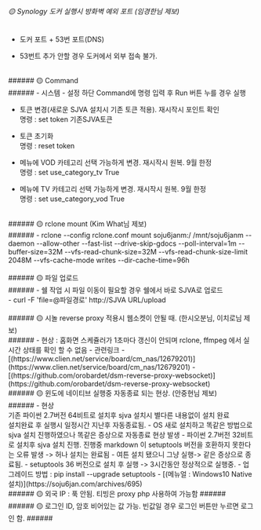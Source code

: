 ###### 🟡 Synology 도커 실행시 방화벽 예외 포트 (임경한님 제보)<br> ######
- 도커 포트 + 53번 포트(DNS)<br>

- 53번트 추가 안할 경우 도커에서 외부 접속 불가.<br>

<br>
###### 🟡 Command<br> ######
- 시스템 - 설정 하단 Command에 명령 입력 후 Run 버튼 누를 경우 실행<br>

- 토큰 변경(새로운 SJVA 설치시 기존 토큰 적용). 재시작시 포인트 확인<br>
  명령 : set token 기존SJVA토큰<br>

- 토큰 초기화<br>
  명령 : reset token<br>

- 메뉴에 VOD 카테고리 선택 가능하게 변경. 재시작시 원복. 9월 한정<br>
  명령 : set use_category_tv True<br>

- 메뉴에 TV 카테고리 선택 가능하게 변경. 재시작시 원복. 9월 한정<br>
  명령 : set use_category_vod True<br>
    
<br>
###### 🟡 rclone mount (Kim What님 제보)<br> ######
- rclone --config rclone.conf mount soju6janm:/ /mnt/soju6janm --daemon --allow-other --fast-list --drive-skip-gdocs --poll-interval=1m --buffer-size=32M --vfs-read-chunk-size=32M --vfs-read-chunk-size-limit 2048M --vfs-cache-mode writes --dir-cache-time=96h<br>

<br>
###### 🟡 파일 업로드 <br> ######
- 쉘 작업 시 파일 이동이 필요할 경우 쉘에서 바로 SJVA로 업로드<br>
    - curl -F 'file=@파일경로' http://SJVA URL/upload<br>

<br>
###### 🟡 시놀 reverse proxy 적용시 웹소켓이 안될 때. (한시오분님, 이치로님 제보) <br> ######
- 현상 : 홈화면 스케쥴러가 1초마다 갱신이 안되며 rclone, ffmpeg 에서 실시간 상태를 확인 할 수 없음
- 관련링크 
    - [(https://www.clien.net/service/board/cm_nas/12679201)](https://www.clien.net/service/board/cm_nas/12679201)
    - [(https://github.com/orobardet/dsm-reverse-proxy-websocket)](https://github.com/orobardet/dsm-reverse-proxy-websocket)

<br>
###### 🟡 윈도에 네이티브 실행중 자동종료 되는 현상. (안중현님 제보)<br> ######
- 현상<br>
    기존 파이썬 2.7버전 64비트로 설치후 sjva 설치시 별다른 내용없이 설치 완료 <br>
    설치완료 후 실행시 일정시간 지난후 자동종료됨.
    - OS 새로 설치하고 똑같은 방법으로 sjva 설치 진행하였으나 똑같은 증상으로 자동종료 현상 발생
    - 파이썬 2.7버전 32비트로 설치후 sjva 설치 진행. 진행중 markdown 이 setuptools 버전을 호환하지 못한다는 오류 발생 -> 허나 설치는 완료됨
    - 여튼 설치 됐으니 그냥 실행-> 같은 증상으로 종료됨.
    - setuptools 36 버전으로 설치 후 실행 -> 3시간동안 정상적으로 실행중.
- 업그레이드 방법 : pip install --upgrade setuptools
- [(메뉴얼 : Windows10 Native 설치)](https://soju6jan.com/archives/695)

<br>
###### 🟡 외국 IP : 푹 안됨. 티빙은 proxy php 사용하여 가능함 ######
<br>
###### 🟡 로그인 ID, 암호 비어있는 값 가능. 빈값일 경우 로그인 버튼만 누르면 로그인 함. ######<br>